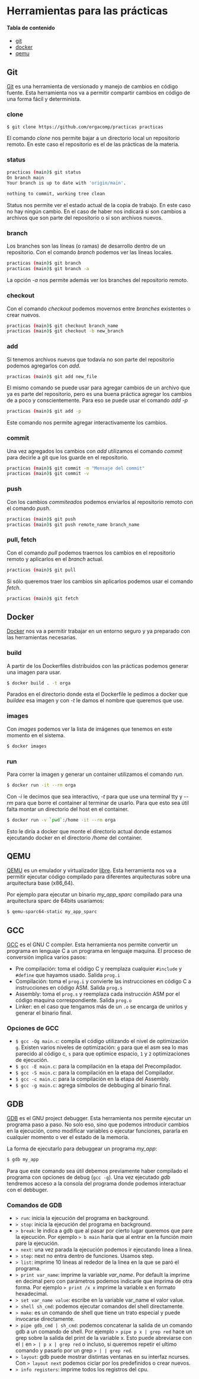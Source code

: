 # Herramientas para las prácticas

#### Tabla de contenido

 * [git](#git)
 * [docker](#docker)
 * [qemu](#qemu)



<a name="git"/>

## Git

[Git](https://git-scm.com/) es una herramienta de versionado y manejo de
cambios en código fuente. Esta herramienta nos va a permitir compartir cambios
en código de una forma fácil y determinista.


### clone

```bash
$ git clone https://github.com/orgacomp/practicas practicas
```

El comando *clone* nos permite bajar a un directorio local un repositorio
remoto. En este caso el repositorio es el de las prácticas de la materia.


### status

```bash
practicas (main)$ git status
On branch main
Your branch is up to date with 'origin/main'.

nothing to commit, working tree clean
```

Status nos permite ver el estado actual de la copia de trabajo. En este caso no
hay ningún cambio. En el caso de haber nos indicará si son cambios a archivos
que son parte del repositorio o si son archivos nuevos.


### branch

Los branches son las líneas (o ramas) de desarrollo dentro de un repositorio.
Con el comando *branch* podemos ver las líneas locales.

```bash
practicas (main)$ git branch
practicas (main)$ git branch -a
```

La opción *-a* nos permite además ver los branches del repositorio remoto.


### checkout

Con el comando *checkout* podemos movernos entre _branches_ existentes o crear
nuevos.

```bash
practicas (main)$ git checkout branch_name
practicas (main)$ git checkout -b new_branch
```

### add

Si tenemos archivos nuevos que todavía no son parte del repositorio podemos
agregarlos con *add*.

```bash
practicas (main)$ git add new_file
```

El mismo comando se puede usar para agregar cambios de un archivo que ya es
parte del repositorio, pero es una buena práctica agregar los cambios de a poco
y conscientemente. Para eso se puede usar el comando *add -p*

```bash
practicas (main)$ git add -p
```

Este comando nos permite agregar interactivamente los cambios.


### commit

Una vez agregados los cambios con *add* utilizamos el comando *commit* para
decirle a git que los guarde en el repositorio.

```bash
practicas (main)$ git commit -m "Mensaje del commit"
practicas (main)$ git commit -v
```

### push

Con los cambios _commiteados_ podemos enviarlos al repositorio remoto con el
comando *push*.

```bash
practicas (main)$ git push
practicas (main)$ git push remote_name branch_name
```

### pull, fetch

Con el comando *pull* podemos traernos los cambios en el repositorio remoto y
aplicarlos en el _branch_ actual.

```bash
practicas (main)$ git pull
```

Si sólo queremos traer los cambios sin aplicarlos podemos usar el comando
*fetch*.

```bash
practicas (main)$ git fetch
```



<a name="docker"/>

## Docker

[Docker](https://www.docker.com/) nos va a permitir trabajar en un entorno
seguro y ya preparado con las herramientas necesarias.


### build

A partir de los Dockerfiles distribuidos con las prácticas podemos generar una
imagen para usar.

```bash
$ docker build . -t orga
```

Parados en el directorio donde esta el Dockerfile le pedimos a docker que
_buildee_ esa imagen y con *-t* le damos el nombre que queremos que use.


### images

Con *images* podemos ver la lista de imágenes que tenemos en este momento en el
sistema.

```bash
$ docker images
```

### run

Para correr la imagen y generar un container utilizamos el comando *run*.

```bash
$ docker run -it --rm orga
```

Con *-i* le decimos que sea interactivo, *-t* para que use una terminal tty y
*--rm* para que borre el container al terminar de usarlo. Para que esto sea
útil falta montar un directorio del host en el container.

```bash
$ docker run -v `pwd`:/home -it --rm orga
```

Esto le diría a docker que monte el directorio actual donde estamos ejecutando
docker en el directorio */home* del container.



<a name="qemu"/>

## QEMU

[QEMU](https://qemu.org/) es un emulador y virtualizador
[libre](https://en.wikipedia.org/wiki/Free_software). Esta herramienta nos va a
permitir ejecutar código compilado para diferentes arquitecturas sobre una
arquitectura base (x86_64).


Por ejemplo para ejecutar un binario *my_app_sparc* compilado para una
arquitectura sparc de 64bits usaríamos:

```bash
$ qemu-sparc64-static my_app_sparc
```



<a name="GCC"/>

## GCC

[GCC](https://www.gnu.org/software/gcc/) es el GNU C compiler. Esta herramienta nos permite
convertir un programa en lenguaje C a un programa en lenguaje maquina. El
proceso de conversión implica varios pasos:

* Pre compilación: toma el código C y reemplaza cualquier `#include` y
  `#define` que hayamos usado. Salida `prog.i`
* Compilación: toma el `prog.i` y convierte las instrucciones en código C a
  instrucciones en código ASM. Salida `prog.s`
* Assembly: toma el `prog.s` y reemplaza cada instrucción ASM por el código
  maquina correspondiente. Salida `prog.o`
* Linker: en el caso que tengamos más de un `.o` se encarga de unirlos y
  generar el binario final.

### Opciones de GCC

* `$ gcc -Og main.c`: compila el código utilizando el nivel de optimización
  `g`. Existen varios niveles de optimización: `g` para que el asm sea lo mas
  parecido al código c, `s` para que optimice espacio, `1` y `2` optimizaciones
  de ejecución.
* `$ gcc -E main.c`: para la compilación en la etapa del Precompilador.
* `$ gcc -S main.c`: para la compilación en la etapa del Compilador.
* `$ gcc -c main.c`: para la compilación en la etapa del Assembly.
* `$ gcc -g main.c`: agrega símbolos de debbuging al binario final.



<a name="GDB"/>

## GDB

[GDB](https://www.gnu.org/software/gdb/) es el GNU project debugger. Esta herramienta nos permite
ejecutar un programa paso a paso. No solo eso, sino que podemos introducir
cambios en la ejecución, como modificar variables o ejecutar funciones, pararla
en cualquier momento o ver el estado de la memoria.

La forma de ejecutarlo para debuggear un programa *my_app*:

```bash
$ gdb my_app 
```

Para que este comando sea útil debemos previamente haber compilado el programa
con opciones de debug (`gcc -g`). Una vez ejecutado *gdb* tendremos acceso a la
consola del programa donde podemos interactuar con el debbuger.

### Comandos de GDB

* `> run`: inicia la ejecución del programa en background.
* `> stop`: inicia la ejecución del programa en background.
* `> break`: le indica a gdb que al pasar por cierto lugar queremos
  que pare la ejecución. Por ejemplo `> b main` haría que al entrar en la
  función *main* pare la ejecución.
* `> next`: una vez parada la ejecución podemos ir ejecutando linea a linea.
* `> step`: next no entra dentro de funciones. Usamos step.
* `> list`: imprime 10 lineas al rededor de la linea en la que se paró el
  programa.
* `> print var_name`: imprime la variable *var_name*. Por default la imprime en
  decimal pero con parámetros podemos indicarle que imprima de otra forma. Por
  ejemplo `> print /x x` imprime la variable x en formato hexadecimal.
* `> set var_name value`: escribe en la variable var_name el valor value.
* `> shell sh_cmd`: podemos ejecutar comandos del shell directamente.
* `> make`:  es un comando de shell que tiene un trato especial y puede
  invocarse directamente.
* `> pipe gdb_cmd | sh_cmd`: podemos concatenar la salida de un comando gdb a
  un comando de shell. Por ejemplo `> pipe p x | grep red` hace un grep sobre la
  salida del print de la variable x. Esto puede abreviarse con el `|` en `> | p
  x | grep red` o incluso, si queremos repetir el ultimo comando y pasarlo por
  un grep `> | | grep red`.
* `> layout`: gdb puede mostrar distintas ventanas en su interfaz ncurses. Con
  `> layout next` podemos ciclar por los predefinidos o crear nuevos.
* `> info registers`: imprime todos los registros del cpu.
